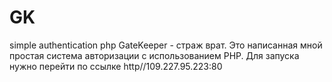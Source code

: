 # GK
simple authentication php
GateKeeper - страж врат. Это написанная мной простая система авторизации с использованием PHP.
Для запуска нужно перейти по ссылке http//109.227.95.223:80
